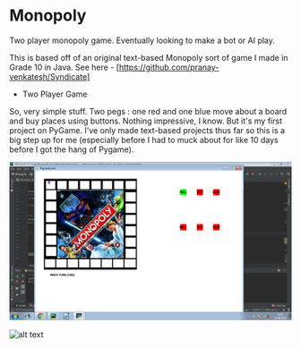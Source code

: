 # Monopoly

Two player monopoly game. Eventually looking to make a bot or AI play.

This is based off of an original text-based Monopoly sort of game I made in Grade 10 in Java. See here - [https://github.com/pranay-venkatesh/Syndicate]

* Two Player Game

So, very simple stuff. Two pegs : one red and one blue move about a board and buy places using buttons. Nothing impressive, I know. But it's my first project on PyGame. I've only made text-based projects thus far so this is a big step up for me (especially before I had to muck about for like 10 days before I got the hang of Pygame).

![alt text](https://raw.githubusercontent.com/pranay-venkatesh/Monopoly/master/two_players_screenshots/1.png)

![alt text](https://https://raw.githubusercontent.com/pranay-venkatesh/Monopoly/master/two_players_screenshots/2.png)
